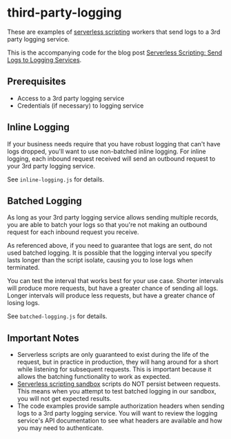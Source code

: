 # third-party-logging

These are examples of [serverless scripting](https://www.stackpath.com/products/edge-computing/serverless-scripting/)
workers that send logs to a 3rd party logging service.

This is the accompanying code for the blog post
[Serverless Scripting: Send Logs to Logging Services](https://support.stackpath.com/hc/en-us/articles/360029669792-Serverless-Scripting-Send-Logs-to-Logging-Services).

## Prerequisites

* Access to a 3rd party logging service
* Credentials (if necessary) to logging service

## Inline Logging

If your business needs require that you have robust logging that can't have logs
dropped, you'll want to use non-batched inline logging. For inline logging, each
inbound request received will send an outbound request to your 3rd party logging
service.

See `inline-logging.js` for details.

## Batched Logging

As long as your 3rd party logging service allows sending multiple records, you
are able to batch your logs so that you're not making an outbound request for
each inbound request you receive.

As referenced above, if you need to guarantee that logs are sent, do not used
batched logging. It is possible that the logging interval you specify lasts longer
than the script isolate, causing you to lose logs when terminated.

You can test the interval that works best for your use case. Shorter intervals
will produce more requests, but have a greater chance of sending all logs. Longer
intervals will produce less requests, but have a greater chance of losing logs.

See `batched-logging.js` for details.

## Important Notes

* Serverless scripts are only guaranteed to exist during the life of the request,
  but in practice in production, they will hang around for a short while listening
  for subsequent requests. This is important because it allows the batching
  functionality to work as expected.
* [Serverless scripting sandbox](https://sandbox.edgeengine.io/) scripts do NOT
  persist between requests. This means when you attempt to test batched logging
  in our sandbox, you will not get expected results.
* The code examples provide sample authorization headers when sending logs to a
  3rd party logging service. You will want to review the logging service's API
  documentation to see what headers are available and how you may need to
  authenticate.